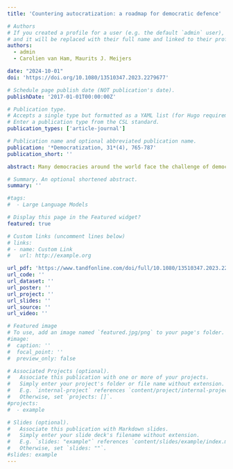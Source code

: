 ```yaml
---
title: 'Countering autocratization: a roadmap for democratic defence'

# Authors
# If you created a profile for a user (e.g. the default `admin` user), write the username (folder name) here
# and it will be replaced with their full name and linked to their profile.
authors:
  - admin
  - Carolien van Ham, Maurits J. Meijers

date: "2024-10-01"
doi: 'https://doi.org/10.1080/13510347.2023.2279677'

# Schedule page publish date (NOT publication's date).
publishDate: '2017-01-01T00:00:00Z'

# Publication type.
# Accepts a single type but formatted as a YAML list (for Hugo requirements).
# Enter a publication type from the CSL standard.
publication_types: ['article-journal']

# Publication name and optional abbreviated publication name.
publication: '*Democratization, 31*(4), 765-787'
publication_short: ''

abstract: Many democracies around the world face the challenge of democratic recession and autocratization as democratically elected incumbents increasingly show autocratic tendencies. Existing research has mainly focused on the circumstances under which these autocratizing incumbents erode democracy and on the structural factors explaining the resilience of democratic institutions. Much less is known about the actors within those institutions and when they stand up against the autocratizing incumbent to defend democracy. In this article, we present a novel theoretical framework of democratic defence that focuses on the interaction between the incumbent, institutional elites, and citizens. Developing a two-level model of democratic defence, we show how the democratic defender’s personal interests, repression by the incumbent, the perceived ambiguity of the autocratic action, and the perceived credibility of the democratic defender interact to affect the occurrence of democratic defence. The resulting framework can guide future research on the role of specific actors in defending democracy. We demonstrate the utility of our framework with illustrative case studies of (attempted) democratic defence in Senegal (2011–2012) and Poland (2017–2018). An actor-based approach of democratic defence is crucial to understand what actions domestic and international actors can take to prevent (further) democratic recession.

# Summary. An optional shortened abstract.
summary: ''

#tags:
#  - Large Language Models

# Display this page in the Featured widget?
featured: true

# Custom links (uncomment lines below)
# links:
# - name: Custom Link
#   url: http://example.org

url_pdf: 'https://www.tandfonline.com/doi/full/10.1080/13510347.2023.2279677'
url_code: ''
url_dataset: ''
url_poster: ''
url_project: ''
url_slides: ''
url_source: ''
url_video: ''

# Featured image
# To use, add an image named `featured.jpg/png` to your page's folder.
#image:
#  caption: ''
#  focal_point: ''
#  preview_only: false

# Associated Projects (optional).
#   Associate this publication with one or more of your projects.
#   Simply enter your project's folder or file name without extension.
#   E.g. `internal-project` references `content/project/internal-project/index.md`.
#   Otherwise, set `projects: []`.
#projects:
#  - example

# Slides (optional).
#   Associate this publication with Markdown slides.
#   Simply enter your slide deck's filename without extension.
#   E.g. `slides: "example"` references `content/slides/example/index.md`.
#   Otherwise, set `slides: ""`.
#slides: example
---
```

